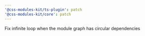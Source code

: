 ```yaml
---
'@css-modules-kit/ts-plugin': patch
'@css-modules-kit/core': patch
---
```


Fix infinite loop when the module graph has circular dependencies
